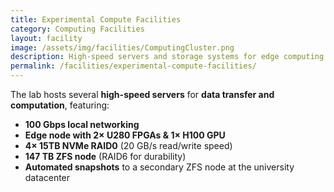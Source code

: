 ```yaml
---
title: Experimental Compute Facilities
category: Computing Facilities
layout: facility
image: /assets/img/facilities/ComputingCluster.png
description: High-speed servers and storage systems for edge computing and data analysis.
permalink: /facilities/experimental-compute-facilities/
---
```


The lab hosts several **high-speed servers** for **data transfer and computation**, featuring:
- **100 Gbps local networking**
- **Edge node with 2× U280 FPGAs & 1× H100 GPU**
- **4× 15TB NVMe RAID0** (20 GB/s read/write speed)
- **147 TB ZFS node** (RAID6 for durability)
- **Automated snapshots** to a secondary ZFS node at the university datacenter

